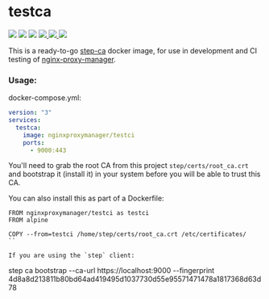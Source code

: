 # testca

<p>
  <img src="https://img.shields.io/badge/openresty-1.19.3.1-green.svg?style=for-the-badge">
  <img src="https://img.shields.io/badge/lua-5.1.5-green.svg?style=for-the-badge">
  <img src="https://img.shields.io/badge/luarocks-3.3.1-green.svg?style=for-the-badge">
  <a href="https://hub.docker.com/repository/docker/nginxproxymanager/testca">
    <img src="https://img.shields.io/docker/stars/nginxproxymanager/testca.svg?style=for-the-badge">
  </a>
  <a href="https://hub.docker.com/repository/docker/nginxproxymanager/testca">
    <img src="https://img.shields.io/docker/pulls/nginxproxymanager/testca.svg?style=for-the-badge">
  </a>
  <a href="https://ci.nginxproxymanager.com/blue/organizations/jenkins/docker-testca/branches/">
    <img src="https://img.shields.io/jenkins/build?jobUrl=https%3A%2F%2Fci.nginxproxymanager.com%2Fjob%2Fdocker-testca%2Fjob%2Fmaster&style=for-the-badge">
  </a>
</p>

This is a ready-to-go [step-ca](https://hub.docker.com/r/smallstep/step-ca) docker image,
for use in development and CI testing of [nginx-proxy-manager](jc21/nginx-proxy-manager).

### Usage:

docker-compose.yml:
```yml
version: "3"
services:
  testca:
    image: nginxproxymanager/testci
    ports:
      - 9000:443
```

You'll need to grab the root CA from this project `step/certs/root_ca.crt` and bootstrap it (install it)
in your system before you will be able to trust this CA.

You can also install this as part of a Dockerfile:

```
FROM nginxproxymanager/testci as testci
FROM alpine

COPY --from=testci /home/step/certs/root_ca.crt /etc/certificates/
``

If you are using the `step` client:

```
step ca bootstrap --ca-url https://localhost:9000 --fingerprint 4d8a8d213811b80bd64ad419495d1037730d55e95571471478a1817368d63d78
```
